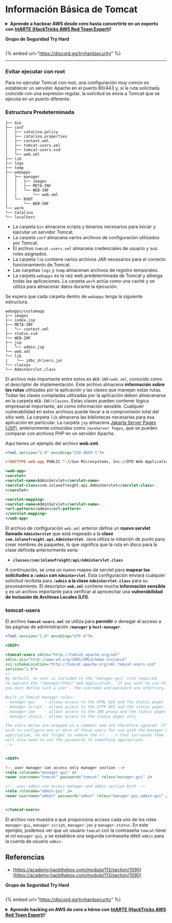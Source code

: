 # Información Básica de Tomcat

<details>

<summary><strong>Aprende a hackear AWS desde cero hasta convertirte en un experto con</strong> <a href="https://training.hacktricks.xyz/courses/arte"><strong>htARTE (HackTricks AWS Red Team Expert)</strong></a><strong>!</strong></summary>

* ¿Trabajas en una **empresa de ciberseguridad**? ¿Quieres ver tu **empresa anunciada en HackTricks**? ¿O quieres tener acceso a la **última versión del PEASS o descargar HackTricks en PDF**? ¡Consulta los [**PLANES DE SUSCRIPCIÓN**](https://github.com/sponsors/carlospolop)!
* Descubre [**La Familia PEASS**](https://opensea.io/collection/the-peass-family), nuestra colección exclusiva de [**NFTs**](https://opensea.io/collection/the-peass-family)
* Obtén el [**oficial PEASS & HackTricks swag**](https://peass.creator-spring.com)
* **Únete al** [**💬**](https://emojipedia.org/speech-balloon/) [**grupo de Discord**](https://discord.gg/hRep4RUj7f) o al [**grupo de telegram**](https://t.me/peass) o **sígueme** en **Twitter** 🐦[**@carlospolopm**](https://twitter.com/hacktricks_live)**.**
* **Comparte tus trucos de hacking enviando PRs al [repositorio de hacktricks](https://github.com/carlospolop/hacktricks) y al [repositorio de hacktricks-cloud](https://github.com/carlospolop/hacktricks-cloud)**.

</details>

**Grupo de Seguridad Try Hard**

<figure><img src="../.gitbook/assets/telegram-cloud-document-1-5159108904864449420.jpg" alt=""><figcaption></figcaption></figure>

{% embed url="https://discord.gg/tryhardsecurity" %}

***

### Evitar ejecutar con root

Para no ejecutar Tomcat con root, una configuración muy común es establecer un servidor Apache en el puerto 80/443 y, si la ruta solicitada coincide con una expresión regular, la solicitud se envía a Tomcat que se ejecuta en un puerto diferente.

### Estructura Predeterminada
```
├── bin
├── conf
│   ├── catalina.policy
│   ├── catalina.properties
│   ├── context.xml
│   ├── tomcat-users.xml
│   ├── tomcat-users.xsd
│   └── web.xml
├── lib
├── logs
├── temp
├── webapps
│   ├── manager
│   │   ├── images
│   │   ├── META-INF
│   │   └── WEB-INF
|   |       └── web.xml
│   └── ROOT
│       └── WEB-INF
└── work
└── Catalina
└── localhost
```
* La carpeta `bin` almacena scripts y binarios necesarios para iniciar y ejecutar un servidor Tomcat.
* La carpeta `conf` almacena varios archivos de configuración utilizados por Tomcat.
* El archivo `tomcat-users.xml` almacena credenciales de usuario y sus roles asignados.
* La carpeta `lib` contiene varios archivos JAR necesarios para el correcto funcionamiento de Tomcat.
* Las carpetas `logs` y `temp` almacenan archivos de registro temporales.
* La carpeta `webapps` es la raíz web predeterminada de Tomcat y alberga todas las aplicaciones. La carpeta `work` actúa como una caché y se utiliza para almacenar datos durante la ejecución.

Se espera que cada carpeta dentro de `webapps` tenga la siguiente estructura.
```
webapps/customapp
├── images
├── index.jsp
├── META-INF
│   └── context.xml
├── status.xsd
└── WEB-INF
├── jsp
|   └── admin.jsp
└── web.xml
└── lib
|    └── jdbc_drivers.jar
└── classes
└── AdminServlet.class
```
El archivo más importante entre estos es `WEB-INF/web.xml`, conocido como el descriptor de implementación. Este archivo almacena **información sobre las rutas** utilizadas por la aplicación y las clases que manejan estas rutas.\
Todas las clases compiladas utilizadas por la aplicación deben almacenarse en la carpeta `WEB-INF/classes`. Estas clases pueden contener lógica empresarial importante, así como información sensible. Cualquier vulnerabilidad en estos archivos puede llevar a la compromisión total del sitio web. La carpeta `lib` almacena las bibliotecas necesarias para esa aplicación en particular. La carpeta `jsp` almacena [Jakarta Server Pages (JSP)](https://en.wikipedia.org/wiki/Jakarta\_Server\_Pages), anteriormente conocidas como `JavaServer Pages`, que se pueden comparar con archivos PHP en un servidor Apache.

Aquí tienes un ejemplo del archivo **web.xml**.
```xml
<?xml version="1.0" encoding="ISO-8859-1"?>

<!DOCTYPE web-app PUBLIC "-//Sun Microsystems, Inc.//DTD Web Application 2.3//EN" "http://java.sun.com/dtd/web-app_2_3.dtd">

<web-app>
<servlet>
<servlet-name>AdminServlet</servlet-name>
<servlet-class>com.inlanefreight.api.AdminServlet</servlet-class>
</servlet>

<servlet-mapping>
<servlet-name>AdminServlet</servlet-name>
<url-pattern>/admin</url-pattern>
</servlet-mapping>
</web-app>
```
El archivo de configuración `web.xml` anterior define un **nuevo servlet llamado `AdminServlet`** que está mapeado a la **clase `com.inlanefreight.api.AdminServlet`**. Java utiliza la notación de punto para crear nombres de paquetes, lo que significa que la ruta en disco para la clase definida anteriormente sería:

* **`classes/com/inlanefreight/api/AdminServlet.class`**

A continuación, se crea un nuevo mapeo de servlet para **mapear las solicitudes a `/admin` con `AdminServlet`**. Esta configuración enviará cualquier solicitud recibida para **`/admin` a la clase `AdminServlet.class`** para su procesamiento. El descriptor **`web.xml`** contiene mucha **información sensible** y es un archivo importante para verificar al aprovechar una **vulnerabilidad de Inclusión de Archivos Locales (LFI)**.

### tomcat-users

El archivo **`tomcat-users.xml`** se utiliza para **permitir** o denegar el acceso a las páginas de administración **`/manager` y `host-manager`**.
```xml
<?xml version="1.0" encoding="UTF-8"?>

<SNIP>

<tomcat-users xmlns="http://tomcat.apache.org/xml"
xmlns:xsi="http://www.w3.org/2001/XMLSchema-instance"
xsi:schemaLocation="http://tomcat.apache.org/xml tomcat-users.xsd"
version="1.0">
<!--
By default, no user is included in the "manager-gui" role required
to operate the "/manager/html" web application.  If you wish to use this app,
you must define such a user - the username and password are arbitrary.

Built-in Tomcat manager roles:
- manager-gui    - allows access to the HTML GUI and the status pages
- manager-script - allows access to the HTTP API and the status pages
- manager-jmx    - allows access to the JMX proxy and the status pages
- manager-status - allows access to the status pages only

The users below are wrapped in a comment and are therefore ignored. If you
wish to configure one or more of these users for use with the manager web
application, do not forget to remove the <!.. ..> that surrounds them. You
will also need to set the passwords to something appropriate.
-->


<SNIP>

!-- user manager can access only manager section -->
<role rolename="manager-gui" />
<user username="tomcat" password="tomcat" roles="manager-gui" />

<!-- user admin can access manager and admin section both -->
<role rolename="admin-gui" />
<user username="admin" password="admin" roles="manager-gui,admin-gui" />


</tomcat-users>
```
El archivo nos muestra a qué proporciona acceso cada uno de los roles `manager-gui`, `manager-script`, `manager-jmx` y `manager-status`. En este ejemplo, podemos ver que un usuario `tomcat` con la contraseña `tomcat` tiene el rol `manager-gui`, y se establece una segunda contraseña débil `admin` para la cuenta de usuario `admin`.

## Referencias

* [https://academy.hackthebox.com/module/113/section/1090](https://academy.hackthebox.com/module/113/section/1090)

**Grupo de Seguridad Try Hard**

<figure><img src="../.gitbook/assets/telegram-cloud-document-1-5159108904864449420.jpg" alt=""><figcaption></figcaption></figure>

{% embed url="https://discord.gg/tryhardsecurity" %}

<details>

<summary><strong>Aprende hacking en AWS de cero a héroe con</strong> <a href="https://training.hacktricks.xyz/courses/arte"><strong>htARTE (HackTricks AWS Red Team Expert)</strong></a><strong>!</strong></summary>

* ¿Trabajas en una **empresa de ciberseguridad**? ¿Quieres ver tu **empresa anunciada en HackTricks**? ¿O quieres tener acceso a la **última versión del PEASS o descargar HackTricks en PDF**? ¡Consulta los [**PLANES DE SUSCRIPCIÓN**](https://github.com/sponsors/carlospolop)!
* Descubre [**The PEASS Family**](https://opensea.io/collection/the-peass-family), nuestra colección exclusiva de [**NFTs**](https://opensea.io/collection/the-peass-family)
* Obtén la [**merchandising oficial de PEASS & HackTricks**](https://peass.creator-spring.com)
* **Únete al** [**💬**](https://emojipedia.org/speech-balloon/) [**grupo de Discord**](https://discord.gg/hRep4RUj7f) o al [**grupo de telegram**](https://t.me/peass) o **sígueme** en **Twitter** 🐦[**@carlospolopm**](https://twitter.com/hacktricks_live)**.**
* **Comparte tus trucos de hacking enviando PRs al [repositorio de hacktricks](https://github.com/carlospolop/hacktricks) y al [repositorio de hacktricks-cloud](https://github.com/carlospolop/hacktricks-cloud)**.

</details>
